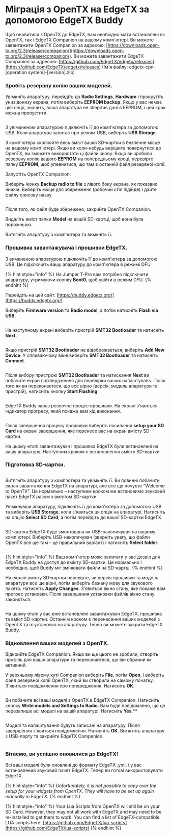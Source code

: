 # Міграція з OpenTX на EdgeTX за допомогою EdgeTX Buddy

Щоб оновитися з OpenTX до EdgeTX, вам необхідно мати встановлені як OpenTX, так і EdgeTX Companion на вашому комп'ютері. Ви можете завантажити OpenTX Companion за адресою: [https://downloads.open-tx.org/2.3/release/companion/](https://downloads.open-tx.org/2.3/release/companion/). Ви можете завантажити EdgeTX Companion за адресою: [https://github.com/EdgeTX/edgetx/releases](https://github.com/EdgeTX/edgetx/releases) (Ім'я файлу: edgetx-cpn-\[operation system]-\[version].zip)

### Зробіть резервну копію ваших моделей.

Увімкніть апаратуру, перейдіть до **Radio Settings**, **Hardware** і прокрутіть униз донизу екрана, потім виберіть **EEPROM backup**. Якщо у вас немає цієї опції, значить, ваша апаратура не зберігає дані в EEPROM, і цей крок можна пропустити.&#x20;

<figure><img src="../.gitbook/assets/update14.png" alt=""><figcaption></figcaption></figure>

З увімкненою апаратурою підключіть її до комп'ютера за допомогою USB. Коли апаратура запитає про режим USB, виберіть **USB Storage**.&#x20;

З комп'ютера скопіюйте весь вміст вашої SD-картки в безпечне місце на вашому комп'ютері. Якщо ви коли-небудь вирішите повернутися до OpenTX, ви зможете використати ці файли знову. Якщо ви зробили резервну копію вашого **EEPROM** на попередньому кроці, перевірте папку **EEPROM**, щоб упевнитися, що там є останній файл резервної копії.

Запустіть OpenTX Companion.&#x20;

Виберіть іконку **Backup radio to file** з лівого боку екрана, як показано нижче. Виберіть місце для збереження (робочий стіл підійде) і дайте файлу описову назву.

<figure><img src="../.gitbook/assets/update1.png" alt=""><figcaption></figcaption></figure>

Після того, як файл буде збережено, закрийте OpenTX Companion.&#x20;

Видаліть вміст папки **Model** на вашій SD-картці, щоб вона була порожньою.

Витягніть апаратуру з комп'ютера та вимкніть її.

### Прошивка завантажувача і прошивки EdgeTX.

З вимкненою апаратурою підключіть її до комп'ютера за допомогою USB. Це підключить вашу апаратуру до комп'ютера в режимі DFU.&#x20;

{% hint style="info" %}
На Jumper T-Pro вам потрібно підключити апаратуру, утримуючи кнопку **Boot0**, щоб увійти в режим DFU.
{% endhint %}

Перейдіть на цей сайт: [https://buddy.edgetx.org/](https://buddy.edgetx.org/)

Виберіть **Firmware version** та **Radio model**, а потім натисніть **Flash via USB**.

<figure><img src="../.gitbook/assets/update2.png" alt=""><figcaption></figcaption></figure>

На наступному екрані виберіть пристрій **SMT32 Bootloader** та натисніть **Next**.

<figure><img src="../.gitbook/assets/update3.png" alt=""><figcaption></figcaption></figure>



Якщо пристрій **SMT32 Bootloader** не відображається, виберіть **Add New Device**. У спливаючому вікні виберіть **SMT32 Bootloader** та натисніть **Connect**.

<figure><img src="../.gitbook/assets/update4.png" alt=""><figcaption></figcaption></figure>

Після вибору пристрою **SMT32 Bootloader** та натискання **Next** ви побачите екран підтвердження для перевірки ваших налаштувань. Після того як ви переконаєтеся, що все вірно (версія, модель апаратури та пристрій), натисніть кнопку **Start Flashing**.

<figure><img src="../.gitbook/assets/update5.png" alt=""><figcaption></figcaption></figure>

EdgeTX Buddy зараз розпочне процес прошивки. На екрані з'явиться індикатор прогресу, який покаже вам хід виконання.

<figure><img src="../.gitbook/assets/update6.png" alt=""><figcaption></figcaption></figure>

Після завершення процесу прошивки виберіть посилання **setup your SD Card** на екрані завершення, яке перенесе вас на екран вмісту SD-картки.&#x20;

На цьому етапі завантажувач і прошивка EdgeTX були встановлені на вашу апаратуру. Наступним кроком є встановлення вмісту SD-картки.

### Підготовка SD-картки.

<figure><img src="../.gitbook/assets/update7.png" alt=""><figcaption></figcaption></figure>

Витягніть апаратуру з комп'ютера та увімкніть її. Ви повинні побачити екран завантаження EdgeTX на апаратурі, але все ще почуєте "Welcome to OpenTX". Це нормально – наступним кроком ми встановимо звуковий пакет EdgeTX разом з вмістом SD-картки.

Увімкнувши апаратуру, підключіть її до комп'ютера за допомогою USB та виберіть **USB Storage**, коли з'явиться ця опція на апаратурі. Натисніть на опцію **Select SD Card**, а потім перейдіть до вашої SD-картки EdgeTX.&#x20;

<figure><img src="../.gitbook/assets/update8.png" alt=""><figcaption></figcaption></figure>

SD-картка EdgeTX буде змонтована як USB-накопичувач на вашому комп'ютері. Виберіть USB-накопичувач (зверніть увагу, що файли OpenTX все ще там – це правильний варіант) і натисніть **Select folder**.

<figure><img src="../.gitbook/assets/update9.png" alt=""><figcaption></figcaption></figure>

{% hint style="info" %}
Ваш комп'ютер може запитати у вас дозвіл для EdgeTX Buddy на доступ до вмісту SD-картки. Це нормально і необхідно, щоб Buddy міг змінювати файли на SD-картці.
{% endhint %}

На екрані вмісту SD-картки перевірте, чи версія прошивки та модель апаратури все ще вірні, потім виберіть бажану мову для звукового пакета. Натисніть **Apply Changes**. З'явиться вікно стану, яке покаже вам прогрес установки. Після завершення установки файлів вікно стану закриється.

<figure><img src="../.gitbook/assets/update10.png" alt=""><figcaption></figcaption></figure>

На цьому етапі у вас вже встановлені завантажувач EdgeTX, прошивка та вміст SD-картки. Останнім кроком є перенесення ваших моделей з OpenTX та їх установка на апаратуру. Тепер ви можете закрити EdgeTX Buddy.

### Відновлення ваших моделей з OpenTX.

Відкрийте EdgeTX Companion. Якщо ви ще цього не зробили, створіть профіль для вашої апаратури та переконайтеся, що він обраний як активний.

У верхньому лівому куті Companion виберіть **File**, потім **Open**, і виберіть файл резервної копії OpenTX, який ви створили на самому початку. З'явиться повідомлення про попередження. Натисніть **OK**.

<figure><img src="../.gitbook/assets/update11.png" alt=""><figcaption></figcaption></figure>

Ви побачите всі ваші моделі з OpenTX в EdgeTX Companion. Натисніть кнопку **Write models and Settings to Radio**. Вам буде повідомлено, що це перезапише всі моделі на вашій апаратурі. Натисніть **Yes**.**&#x20;

<figure><img src="../.gitbook/assets/update12.png" alt=""><figcaption></figcaption></figure>

Моделі та налаштування будуть записані на апаратуру. Після завершення з'явиться повідомлення. Натисніть **OK**. Витягніть апаратуру з USB-порту та закрийте EdgeTX Companion.

<figure><img src="../.gitbook/assets/update13.png" alt=""><figcaption></figcaption></figure>

### Вітаємо, ви успішно оновилися до EdgeTX!

Всі ваші моделі були оновлені до формату EdgeTX .yml, і у вас встановлений звуковий пакет EdgeTX. Тепер ви готові використовувати EdgeTX.

{% hint style="info" %}
_Unfortunately, it is not possible to copy over the setup for your widgets from OpenTX. They will have to be set up again manually in EdgeTX._
{% endhint %}

{% hint style="info" %}
Your Lua Scripts from OpenTX will still be on your SD Card. However, they may not all work with EdgeTX and may need to be re-installed to get them to work.  You can find a list of EdgeTX-compatible LUA scripts here: [https://github.com/EdgeTX/lua-scripts](https://github.com/EdgeTX/lua-scripts)
{% endhint %}
